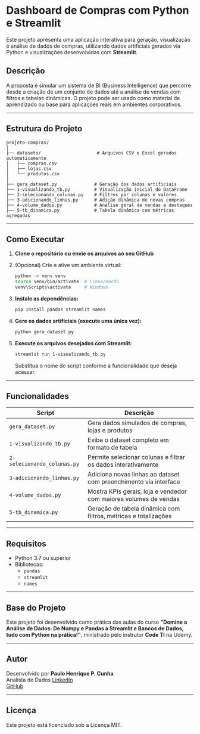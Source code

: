 # Dashboard de Compras com Python e Streamlit

Este projeto apresenta uma aplicação interativa para geração, visualização e análise de dados de compras, utilizando dados artificiais gerados via Python e visualizações desenvolvidas com **Streamlit**.

## Descrição

A proposta é simular um sistema de BI (Business Intelligence) que percorre desde a criação de um conjunto de dados até a análise de vendas com filtros e tabelas dinâmicas. O projeto pode ser usado como material de aprendizado ou base para aplicações reais em ambientes corporativos.

---

## Estrutura do Projeto

```
projeto-compras/
│
├── datasets/                     # Arquivos CSV e Excel gerados automaticamente
│   ├── compras.csv
│   ├── lojas.csv
│   └── produtos.csv
│
├── gera_dataset.py              # Geração dos dados artificiais
├── 1-visualizando_tb.py         # Visualização inicial do DataFrame
├── 2-selecionando_colunas.py    # Filtros por colunas e valores
├── 3-adicionando_linhas.py      # Adição dinâmica de novas compras
├── 4-volume_dados.py            # Análise geral de vendas e destaques
├── 5-tb_dinamica.py             # Tabela dinâmica com métricas agregadas
```

---

## Como Executar

1. **Clone o repositório ou envie os arquivos ao seu GitHub**

2. (Opcional) Crie e ative um ambiente virtual:
   ```bash
   python -m venv venv
   source venv/bin/activate  # Linux/macOS
   venv\Scripts\activate     # Windows
   ```

3. **Instale as dependências:**
   ```bash
   pip install pandas streamlit names
   ```

4. **Gere os dados artificiais (execute uma única vez):**
   ```bash
   python gera_dataset.py
   ```

5. **Execute os arquivos desejados com Streamlit:**
   ```bash
   streamlit run 1-visualizando_tb.py
   ```

   Substitua o nome do script conforme a funcionalidade que deseja acessar.

---

## Funcionalidades

| Script                        | Descrição                                                                 |
|------------------------------|---------------------------------------------------------------------------|
| `gera_dataset.py`            | Gera dados simulados de compras, lojas e produtos                        |
| `1-visualizando_tb.py`       | Exibe o dataset completo em formato de tabela                            |
| `2-selecionando_colunas.py`  | Permite selecionar colunas e filtrar os dados interativamente            |
| `3-adicionando_linhas.py`    | Adiciona novas linhas ao dataset com preenchimento via interface         |
| `4-volume_dados.py`          | Mostra KPIs gerais, loja e vendedor com maiores volumes de vendas        |
| `5-tb_dinamica.py`           | Geração de tabela dinâmica com filtros, métricas e totalizações          |

---

## Requisitos

- Python 3.7 ou superior
- Bibliotecas:
  - `pandas`
  - `streamlit`
  - `names`

---

##  Base do Projeto

Este projeto foi desenvolvido como prática das aulas do curso **"Domine a Análise de Dados: De Numpy e Pandas a Streamlit e Bancos de Dados, tudo com Python na prática!"**, ministrado pelo instrutor **Code TI** na Udemy.

---

##  Autor

Desenvolvido por **Paulo Henrique P. Cunha**  
Analista de Dados
[LinkedIn](https://www.linkedin.com/in/paulohenriquepcunha)  
[GitHub](https://github.com/paulohenriquecunha)  

---

##  Licença

Este projeto está licenciado sob a Licença MIT.
